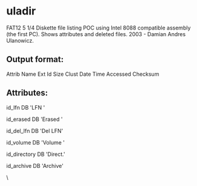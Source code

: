 # uladir


FAT12 5 1/4 Diskette file listing POC using Intel 8088 compatible assembly (the first PC). Shows attributes and deleted files.
2003 - Damian Andres Ulanowicz.


Output format:
--------------

Attrib Name     Ext   Id          Size Clust   Date     Time   Accessed Checksum


Attributes:
-----------

id_lfn       DB 'LFN    '

id_erased    DB 'Erased '

id_del_lfn   DB 'Del LFN'

id_volume    DB 'Volume '

id_directory DB 'Direct.'

id_archive   DB 'Archive'

\

